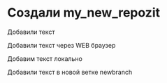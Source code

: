 ﻿# Создали my_new_repozit

Добавили текст

Добавили текст через WEB браузер

Добавим текст локально

Добавили текст в новой ветке newbranch